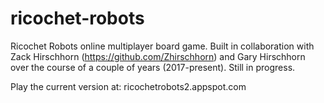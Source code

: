 # ricochet-robots

Ricochet Robots online multiplayer board game. Built in collaboration with Zack Hirschhorn (https://github.com/Zhirschhorn) and Gary Hirschhorn over the course of a couple of years (2017-present). Still in progress.

Play the current version at: ricochetrobots2.appspot.com
